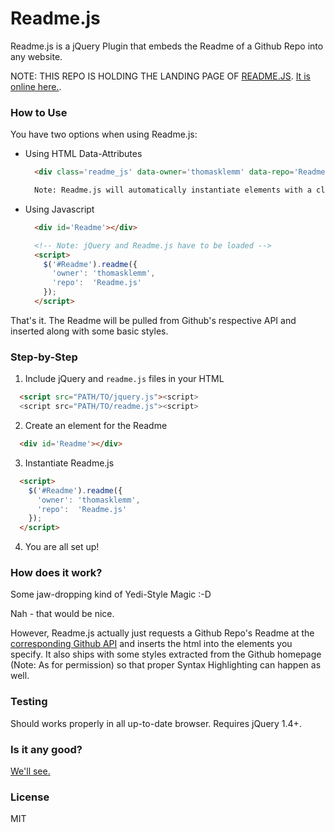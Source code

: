 # Readme.js
Readme.js is a jQuery Plugin that embeds the Readme of a Github Repo into any website.

NOTE: THIS REPO IS HOLDING THE LANDING PAGE OF [README.JS](https://github.com/thomasklemm/Readme.js). [It is online here.](http://readme.knight.io/).

### How to Use
You have two options when using Readme.js:
  - Using HTML Data-Attributes
    ```html
      <div class='readme_js' data-owner='thomasklemm' data-repo='Readme.js'></div>

      Note: Readme.js will automatically instantiate elements with a class of 'readme_js'
    ```
  - Using Javascript
    ```html
      <div id='Readme'></div>

      <!-- Note: jQuery and Readme.js have to be loaded -->
      <script>
        $('#Readme').readme({
          'owner': 'thomasklemm',
          'repo':  'Readme.js'
        });
      </script>
    ```
That's it. The Readme will be pulled from Github's respective API and inserted along with some basic styles.

### Step-by-Step
1. Include jQuery and `readme.js` files in your HTML
  ```html
    <script src="PATH/TO/jquery.js"><script>
    <script src="PATH/TO/readme.js"><script>
  ```
2. Create an element for the Readme
  ```html
    <div id='Readme'></div>
  ```
3. Instantiate Readme.js
  ```html
    <script>
      $('#Readme').readme({
        'owner': 'thomasklemm',
        'repo':  'Readme.js'
      });
    </script>
```
4. You are all set up!

### How does it work?
Some jaw-dropping kind of Yedi-Style Magic :-D

Nah - that would be nice. 

However, Readme.js actually just requests a Github Repo's Readme at the [corresponding Github API](http://developer.github.com/v3/repos/contents/) and inserts the html into the elements you specify. It also ships with some styles extracted from the Github homepage (Note: As for permission) so that proper Syntax Highlighting can happen as well.

### Testing
Should works properly in all up-to-date browser. 
Requires jQuery 1.4+.

### Is it any good?
[We'll see.](http://news.ycombinator.com/item?id=3067434)

### License
MIT